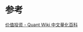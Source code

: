 



# 参考
[价值投资 - Quant Wiki 中文量化百科](https://quant-wiki.com/basic/finance/%E4%BB%B7%E5%80%BC%E6%8A%95%E8%B5%84_Value%20Investing/)
